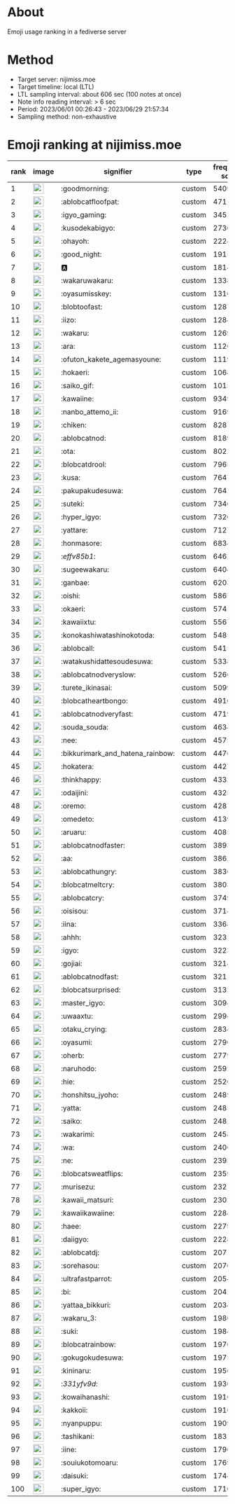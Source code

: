 # About
Emoji usage ranking in a fediverse server

# Method
- Target server: nijimiss.moe
- Target timeline: local (LTL)
- LTL sampling interval: about 606 sec (100 notes at once)
- Note info reading interval: > 6 sec
- Period: 2023/06/01 00:26:43 - 2023/06/29 21:57:34 
- Sampling method: non-exhaustive

# Emoji ranking at nijimiss.moe

|rank|image|signifier|type|frequency score|
|----|----|----|----|----|
|1|<img height="24" src="https://nijimiss.moe/emoji/goodmorning.webp">|:goodmorning:|custom|54099|
|2|<img height="24" src="https://nijimiss.moe/emoji/ablobcatfloofpat.webp">|:ablobcatfloofpat:|custom|47113|
|3|<img height="24" src="https://nijimiss.moe/emoji/igyo_gaming.webp">|:igyo_gaming:|custom|34524|
|4|<img height="24" src="https://nijimiss.moe/emoji/kusodekabigyo.webp">|:kusodekabigyo:|custom|27368|
|5|<img height="24" src="https://nijimiss.moe/emoji/ohayoh.webp">|:ohayoh:|custom|22245|
|6|<img height="24" src="https://nijimiss.moe/emoji/good_night.webp">|:good_night:|custom|19151|
|7|<img height="24" src="https://nijimiss.moe/emoji/a.webp">|:a:|custom|18147|
|8|<img height="24" src="https://nijimiss.moe/emoji/wakaruwakaru.webp">|:wakaruwakaru:|custom|13381|
|9|<img height="24" src="https://nijimiss.moe/emoji/oyasumisskey.webp">|:oyasumisskey:|custom|13169|
|10|<img height="24" src="https://nijimiss.moe/emoji/blobtoofast.webp">|:blobtoofast:|custom|12877|
|11|<img height="24" src="https://nijimiss.moe/emoji/iizo.webp">|:iizo:|custom|12842|
|12|<img height="24" src="https://nijimiss.moe/emoji/wakaru.webp">|:wakaru:|custom|12694|
|13|<img height="24" src="https://nijimiss.moe/emoji/ara.webp">|:ara:|custom|11267|
|14|<img height="24" src="https://nijimiss.moe/emoji/ofuton_kakete_agemasyoune.webp">|:ofuton_kakete_agemasyoune:|custom|11190|
|15|<img height="24" src="https://nijimiss.moe/emoji/hokaeri.webp">|:hokaeri:|custom|10689|
|16|<img height="24" src="https://nijimiss.moe/emoji/saiko_gif.webp">|:saiko_gif:|custom|10150|
|17|<img height="24" src="https://nijimiss.moe/emoji/kawaiine.webp">|:kawaiine:|custom|9349|
|18|<img height="24" src="https://nijimiss.moe/emoji/nanbo_attemo_ii.webp">|:nanbo_attemo_ii:|custom|9169|
|19|<img height="24" src="https://nijimiss.moe/emoji/chiken.webp">|:chiken:|custom|8287|
|20|<img height="24" src="https://nijimiss.moe/emoji/ablobcatnod.webp">|:ablobcatnod:|custom|8189|
|21|<img height="24" src="https://nijimiss.moe/emoji/ota.webp">|:ota:|custom|8022|
|22|<img height="24" src="https://nijimiss.moe/emoji/blobcatdrool.webp">|:blobcatdrool:|custom|7965|
|23|<img height="24" src="https://nijimiss.moe/emoji/kusa.webp">|:kusa:|custom|7647|
|24|<img height="24" src="https://nijimiss.moe/emoji/pakupakudesuwa.webp">|:pakupakudesuwa:|custom|7641|
|25|<img height="24" src="https://nijimiss.moe/emoji/suteki.webp">|:suteki:|custom|7346|
|26|<img height="24" src="https://nijimiss.moe/emoji/hyper_igyo.webp">|:hyper_igyo:|custom|7320|
|27|<img height="24" src="https://nijimiss.moe/emoji/yattare.webp">|:yattare:|custom|7127|
|28|<img height="24" src="https://nijimiss.moe/emoji/honmasore.webp">|:honmasore:|custom|6834|
|29|<img height="24" src="https://nijimiss.moe/emoji/_effv85b1_.webp">|:_effv85b1_:|custom|6462|
|30|<img height="24" src="https://nijimiss.moe/emoji/sugeewakaru.webp">|:sugeewakaru:|custom|6404|
|31|<img height="24" src="https://nijimiss.moe/emoji/ganbae.webp">|:ganbae:|custom|6203|
|32|<img height="24" src="https://nijimiss.moe/emoji/oishi.webp">|:oishi:|custom|5867|
|33|<img height="24" src="https://nijimiss.moe/emoji/okaeri.webp">|:okaeri:|custom|5741|
|34|<img height="24" src="https://nijimiss.moe/emoji/kawaiixtu.webp">|:kawaiixtu:|custom|5567|
|35|<img height="24" src="https://nijimiss.moe/emoji/konokashiwatashinokotoda.webp">|:konokashiwatashinokotoda:|custom|5485|
|36|<img height="24" src="https://nijimiss.moe/emoji/ablobcall.webp">|:ablobcall:|custom|5415|
|37|<img height="24" src="https://nijimiss.moe/emoji/watakushidattesoudesuwa.webp">|:watakushidattesoudesuwa:|custom|5338|
|38|<img height="24" src="https://nijimiss.moe/emoji/ablobcatnodveryslow.webp">|:ablobcatnodveryslow:|custom|5266|
|39|<img height="24" src="https://nijimiss.moe/emoji/turete_ikinasai.webp">|:turete_ikinasai:|custom|5099|
|40|<img height="24" src="https://nijimiss.moe/emoji/blobcatheartbongo.webp">|:blobcatheartbongo:|custom|4910|
|41|<img height="24" src="https://nijimiss.moe/emoji/ablobcatnodveryfast.webp">|:ablobcatnodveryfast:|custom|4719|
|42|<img height="24" src="https://nijimiss.moe/emoji/souda_souda.webp">|:souda_souda:|custom|4634|
|43|<img height="24" src="https://nijimiss.moe/emoji/nee.webp">|:nee:|custom|4575|
|44|<img height="24" src="https://nijimiss.moe/emoji/bikkurimark_and_hatena_rainbow.webp">|:bikkurimark_and_hatena_rainbow:|custom|4476|
|45|<img height="24" src="https://nijimiss.moe/emoji/hokatera.webp">|:hokatera:|custom|4427|
|46|<img height="24" src="https://nijimiss.moe/emoji/thinkhappy.webp">|:thinkhappy:|custom|4332|
|47|<img height="24" src="https://nijimiss.moe/emoji/odaijini.webp">|:odaijini:|custom|4325|
|48|<img height="24" src="https://nijimiss.moe/emoji/oremo.webp">|:oremo:|custom|4287|
|49|<img height="24" src="https://nijimiss.moe/emoji/omedeto.webp">|:omedeto:|custom|4139|
|50|<img height="24" src="https://nijimiss.moe/emoji/aruaru.webp">|:aruaru:|custom|4085|
|51|<img height="24" src="https://nijimiss.moe/emoji/ablobcatnodfaster.webp">|:ablobcatnodfaster:|custom|3893|
|52|<img height="24" src="https://nijimiss.moe/emoji/aa.webp">|:aa:|custom|3862|
|53|<img height="24" src="https://nijimiss.moe/emoji/ablobcathungry.webp">|:ablobcathungry:|custom|3836|
|54|<img height="24" src="https://nijimiss.moe/emoji/blobcatmeltcry.webp">|:blobcatmeltcry:|custom|3803|
|55|<img height="24" src="https://nijimiss.moe/emoji/ablobcatcry.webp">|:ablobcatcry:|custom|3749|
|56|<img height="24" src="https://nijimiss.moe/emoji/oisisou.webp">|:oisisou:|custom|3714|
|57|<img height="24" src="https://nijimiss.moe/emoji/iina.webp">|:iina:|custom|3368|
|58|<img height="24" src="https://nijimiss.moe/emoji/ahhh.webp">|:ahhh:|custom|3232|
|59|<img height="24" src="https://nijimiss.moe/emoji/igyo.webp">|:igyo:|custom|3223|
|60|<img height="24" src="https://nijimiss.moe/emoji/gojiai.webp">|:gojiai:|custom|3214|
|61|<img height="24" src="https://nijimiss.moe/emoji/ablobcatnodfast.webp">|:ablobcatnodfast:|custom|3211|
|62|<img height="24" src="https://nijimiss.moe/emoji/blobcatsurprised.webp">|:blobcatsurprised:|custom|3132|
|63|<img height="24" src="https://nijimiss.moe/emoji/master_igyo.webp">|:master_igyo:|custom|3094|
|64|<img height="24" src="https://nijimiss.moe/emoji/uwaaxtu.webp">|:uwaaxtu:|custom|2994|
|65|<img height="24" src="https://nijimiss.moe/emoji/otaku_crying.webp">|:otaku_crying:|custom|2834|
|66|<img height="24" src="https://nijimiss.moe/emoji/oyasumi.webp">|:oyasumi:|custom|2790|
|67|<img height="24" src="https://nijimiss.moe/emoji/oherb.webp">|:oherb:|custom|2779|
|68|<img height="24" src="https://nijimiss.moe/emoji/naruhodo.webp">|:naruhodo:|custom|2592|
|69|<img height="24" src="https://nijimiss.moe/emoji/hie.webp">|:hie:|custom|2520|
|70|<img height="24" src="https://nijimiss.moe/emoji/honshitsu_jyoho.webp">|:honshitsu_jyoho:|custom|2489|
|71|<img height="24" src="https://nijimiss.moe/emoji/yatta.webp">|:yatta:|custom|2485|
|72|<img height="24" src="https://nijimiss.moe/emoji/saiko.webp">|:saiko:|custom|2482|
|73|<img height="24" src="https://nijimiss.moe/emoji/wakarimi.webp">|:wakarimi:|custom|2458|
|74|<img height="24" src="https://nijimiss.moe/emoji/wa.webp">|:wa:|custom|2406|
|75|<img height="24" src="https://nijimiss.moe/emoji/ne.webp">|:ne:|custom|2393|
|76|<img height="24" src="https://nijimiss.moe/emoji/blobcatsweatflips.webp">|:blobcatsweatflips:|custom|2359|
|77|<img height="24" src="https://nijimiss.moe/emoji/murisezu.webp">|:murisezu:|custom|2321|
|78|<img height="24" src="https://nijimiss.moe/emoji/kawaii_matsuri.webp">|:kawaii_matsuri:|custom|2301|
|79|<img height="24" src="https://nijimiss.moe/emoji/kawaiikawaiine.webp">|:kawaiikawaiine:|custom|2284|
|80|<img height="24" src="https://nijimiss.moe/emoji/haee.webp">|:haee:|custom|2279|
|81|<img height="24" src="https://nijimiss.moe/emoji/daiigyo.webp">|:daiigyo:|custom|2228|
|82|<img height="24" src="https://nijimiss.moe/emoji/ablobcatdj.webp">|:ablobcatdj:|custom|2071|
|83|<img height="24" src="https://nijimiss.moe/emoji/sorehasou.webp">|:sorehasou:|custom|2070|
|84|<img height="24" src="https://nijimiss.moe/emoji/ultrafastparrot.webp">|:ultrafastparrot:|custom|2054|
|85|<img height="24" src="https://nijimiss.moe/emoji/bi.webp">|:bi:|custom|2042|
|86|<img height="24" src="https://nijimiss.moe/emoji/yattaa_bikkuri.webp">|:yattaa_bikkuri:|custom|2034|
|87|<img height="24" src="https://nijimiss.moe/emoji/wakaru_3.webp">|:wakaru_3:|custom|1986|
|88|<img height="24" src="https://nijimiss.moe/emoji/suki.webp">|:suki:|custom|1984|
|89|<img height="24" src="https://nijimiss.moe/emoji/blobcatrainbow.webp">|:blobcatrainbow:|custom|1976|
|90|<img height="24" src="https://nijimiss.moe/emoji/gokugokudesuwa.webp">|:gokugokudesuwa:|custom|1975|
|91|<img height="24" src="https://nijimiss.moe/emoji/kininaru.webp">|:kininaru:|custom|1956|
|92|<img height="24" src="https://nijimiss.moe/emoji/_331yfv9d_.webp">|:_331yfv9d_:|custom|1930|
|93|<img height="24" src="https://nijimiss.moe/emoji/kowaihanashi.webp">|:kowaihanashi:|custom|1916|
|94|<img height="24" src="https://nijimiss.moe/emoji/kakkoii.webp">|:kakkoii:|custom|1916|
|95|<img height="24" src="https://nijimiss.moe/emoji/nyanpuppu.webp">|:nyanpuppu:|custom|1909|
|96|<img height="24" src="https://nijimiss.moe/emoji/tashikani.webp">|:tashikani:|custom|1831|
|97|<img height="24" src="https://nijimiss.moe/emoji/iine.webp">|:iine:|custom|1796|
|98|<img height="24" src="https://nijimiss.moe/emoji/souiukotomoaru.webp">|:souiukotomoaru:|custom|1769|
|99|<img height="24" src="https://nijimiss.moe/emoji/daisuki.webp">|:daisuki:|custom|1744|
|100|<img height="24" src="https://nijimiss.moe/emoji/super_igyo.webp">|:super_igyo:|custom|1710|

